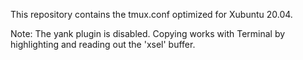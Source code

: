 This repository contains the tmux.conf optimized for Xubuntu 20.04.

Note: The yank plugin is disabled.
Copying works with Terminal by highlighting and reading out the 'xsel' buffer.

